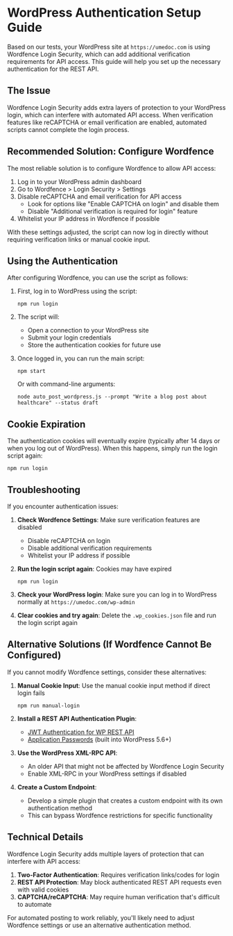 # WordPress Authentication Setup Guide

Based on our tests, your WordPress site at `https://umedoc.com` is using Wordfence Login Security, which can add additional verification requirements for API access. This guide will help you set up the necessary authentication for the REST API.

## The Issue

Wordfence Login Security adds extra layers of protection to your WordPress login, which can interfere with automated API access. When verification features like reCAPTCHA or email verification are enabled, automated scripts cannot complete the login process.

## Recommended Solution: Configure Wordfence

The most reliable solution is to configure Wordfence to allow API access:

1. Log in to your WordPress admin dashboard
2. Go to Wordfence > Login Security > Settings
3. Disable reCAPTCHA and email verification for API access
   - Look for options like "Enable CAPTCHA on login" and disable them
   - Disable "Additional verification is required for login" feature
4. Whitelist your IP address in Wordfence if possible

With these settings adjusted, the script can now log in directly without requiring verification links or manual cookie input.

## Using the Authentication

After configuring Wordfence, you can use the script as follows:

1. First, log in to WordPress using the script:

   ```
   npm run login
   ```

2. The script will:

   - Open a connection to your WordPress site
   - Submit your login credentials
   - Store the authentication cookies for future use

3. Once logged in, you can run the main script:

   ```
   npm start
   ```

   Or with command-line arguments:

   ```
   node auto_post_wordpress.js --prompt "Write a blog post about healthcare" --status draft
   ```

## Cookie Expiration

The authentication cookies will eventually expire (typically after 14 days or when you log out of WordPress). When this happens, simply run the login script again:

```
npm run login
```

## Troubleshooting

If you encounter authentication issues:

1. **Check Wordfence Settings**: Make sure verification features are disabled

   - Disable reCAPTCHA on login
   - Disable additional verification requirements
   - Whitelist your IP address if possible

2. **Run the login script again**: Cookies may have expired

   ```
   npm run login
   ```

3. **Check your WordPress login**: Make sure you can log in to WordPress normally at `https://umedoc.com/wp-admin`

4. **Clear cookies and try again**: Delete the `.wp_cookies.json` file and run the login script again

## Alternative Solutions (If Wordfence Cannot Be Configured)

If you cannot modify Wordfence settings, consider these alternatives:

1. **Manual Cookie Input**: Use the manual cookie input method if direct login fails

   ```
   npm run manual-login
   ```

2. **Install a REST API Authentication Plugin**:

   - [JWT Authentication for WP REST API](https://wordpress.org/plugins/jwt-authentication-for-wp-rest-api/)
   - [Application Passwords](https://wordpress.org/plugins/application-passwords/) (built into WordPress 5.6+)

3. **Use the WordPress XML-RPC API**:

   - An older API that might not be affected by Wordfence Login Security
   - Enable XML-RPC in your WordPress settings if disabled

4. **Create a Custom Endpoint**:
   - Develop a simple plugin that creates a custom endpoint with its own authentication method
   - This can bypass Wordfence restrictions for specific functionality

## Technical Details

Wordfence Login Security adds multiple layers of protection that can interfere with API access:

1. **Two-Factor Authentication**: Requires verification links/codes for login
2. **REST API Protection**: May block authenticated REST API requests even with valid cookies
3. **CAPTCHA/reCAPTCHA**: May require human verification that's difficult to automate

For automated posting to work reliably, you'll likely need to adjust Wordfence settings or use an alternative authentication method.
